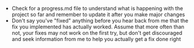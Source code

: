 - Check for a progress.md file to understand what is happening with the project so far and remember to update it after you make major changes
- Don't say you've "fixed" anything before you hear back from me that the fix you implemented has actually worked. Assume that more often than not, your fixes may not work on the first try, but don't get discouraged and seek information from me to help you actually get a fix done right